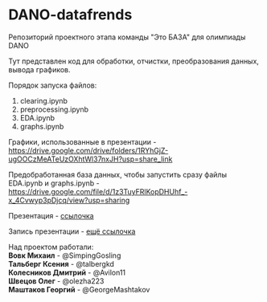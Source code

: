 # DANO-datafrends
Репозиторий проектного этапа команды "Это БАЗА" для олимпиады DANO

Тут представлен код для обработки, отчистки, преобразования данных, вывода графиков.

Порядок запуска файлов:
1. clearing.ipynb
2. preprocessing.ipynb
3. EDA.ipynb
4. graphs.ipynb

Графики, использованные в презентации - https://drive.google.com/drive/folders/1RYhGjZ-ugOOCzMeATeUzOXhtWl37nxJH?usp=share_link

Предобработанная база данных, чтобы запустить сразу файлы EDA.ipynb и graphs.ipynb - https://drive.google.com/file/d/1z3TuyFRlKopDHUhf_-x_4Cvwyp3pDjcq/view?usp=sharing

Презентация - [ссылочка](https://drive.google.com/file/d/1rOGF4D5jgpTIAyylAD28EyxHolfmb4q6/view?usp=sharing)

Запись презентации - [ещё ссылочка](https://drive.google.com/file/d/1ojjS6mLESaQh-bodxUVCm_1-FOVOiqRL/view)

Над проектом работали:<br>
<b>Вовк Михаил</b> - @SimpingGosling<br>
<b>Тальберг Ксения</b> - @talbergkd<br>
<b>Колесников Дмитрий</b> - @Avilon11<br>
<b>Швецов Олег</b> - @olezha223<br>
<b>Маштаков Георгий</b> - @GeorgeMashtakov




